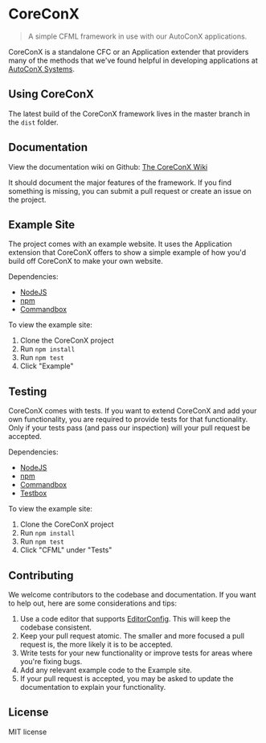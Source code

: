 # CoreConX

> A simple CFML framework in use with our AutoConX applications.

CoreConX is a standalone CFC or an Application extender that providers many of the methods that we've found helpful in developing applications at [AutoConX Systems](http://www.autoconx.com).


## Using CoreConX

The latest build of the CoreConX framework lives in the master branch in the `dist` folder.


## Documentation

View the documentation wiki on Github: [The CoreConX Wiki](https://github.com/AutoConX/CoreConX/wiki)

It should document the major features of the framework. If you find something is missing, you can submit a pull request or create an issue on the project.


## Example Site

The project comes with an example website. It uses the Application extension that CoreConX offers to show a simple example of how you'd build off CoreConX to make your own website.

Dependencies:
  * [NodeJS](http://nodejs.org/)
  * [npm](https://www.npmjs.com/)
  * [Commandbox](http://www.ortussolutions.com/products/commandbox)

To view the example site:
  1. Clone the CoreConX project
  1. Run `npm install`
  1. Run `npm test`
  1. Click "Example"


## Testing

CoreConX comes with tests. If you want to extend CoreConX and add your own functionality, you are required to provide tests for that functionality. Only if your tests pass (and pass our inspection) will your pull request be accepted.

Dependencies:
  * [NodeJS](http://nodejs.org/)
  * [npm](https://www.npmjs.com/)
  * [Commandbox](http://www.ortussolutions.com/products/commandbox)
  * [Testbox](http://wiki.coldbox.org/wiki/TestBox.cfm)

To view the example site:
  1. Clone the CoreConX project
  1. Run `npm install`
  1. Run `npm test`
  1. Click "CFML" under "Tests"


## Contributing

We welcome contributors to the codebase and documentation. If you want to help out, here are some considerations and tips:

  1. Use a code editor that supports [EditorConfig](http://editorconfig.org/). This will keep the codebase consistent.
  1. Keep your pull request atomic. The smaller and more focused a pull request is, the more likely it is to be accepted.
  1. Write tests for your new functionality or improve tests for areas where you're fixing bugs.
  1. Add any relevant example code to the Example site.
  1. If your pull request is accepted, you may be asked to update the documentation to explain your functionality.


## License

MIT license
